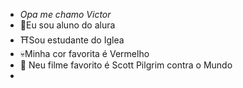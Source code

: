 - *Opa me chamo Victor*
- 🥷Eu sou aluno do alura
- ⛩️Sou estudante do Iglea
- 💀Minha cor favorita é Vermelho
- 🏯 Neu filme favorito é Scott Pilgrim contra o Mundo
- 
